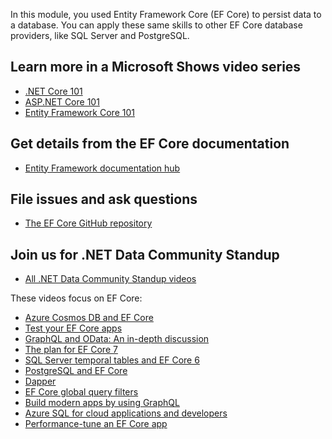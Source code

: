 In this module, you used Entity Framework Core (EF Core) to persist data to a database. You can apply these same skills to other EF Core database providers, like SQL Server and PostgreSQL.

## Learn more in a Microsoft Shows video series

- [.NET Core 101](/shows/net-core-101/?wt.mc_id=educationaldotnet-c9-scottha&azure-portal=true)
- [ASP.NET Core 101](/shows/aspnet-core-101/?wt.mc_id=educationaspnet-c9-niner&azure-portal=true)
- [Entity Framework Core 101](/shows/entity-framework-core-101/?wt.mc_id=educationalef-c9-niner&azure-portal=true)

## Get details from the EF Core documentation

- [Entity Framework documentation hub](/ef/)

## File issues and ask questions

- [The EF Core GitHub repository](https://github.com/dotnet/efcore)

## Join us for .NET Data Community Standup

- [All .NET Data Community Standup videos](https://aka.ms/efstandups)

These videos focus on EF Core:

- [Azure Cosmos DB and EF Core](https://youtu.be/nEqH_XfCfho)
- [Test your EF Core apps](https://youtu.be/KO2aFuLqGkc)
- [GraphQL and OData: An in-depth discussion](https://youtu.be/t7nkdORzed4)
- [The plan for EF Core 7](https://youtu.be/nU-mtUtbHV4)
- [SQL Server temporal tables and EF Core 6](https://youtu.be/2aCgKM41NFw)
- [PostgreSQL and EF Core](https://youtu.be/Ya_cmZRwACM)
- [Dapper](https://youtu.be/txiQar6PqvA)
- [EF Core global query filters](https://youtu.be/Uy0c_DKGM-U)
- [Build modern apps by using GraphQL](https://youtu.be/4k3WzW2ZdXs)
- [Azure SQL for cloud applications and developers](https://youtu.be/GhIhwCafilk)
- [Performance-tune an EF Core app](https://youtu.be/VgNFFEqwZPU)
